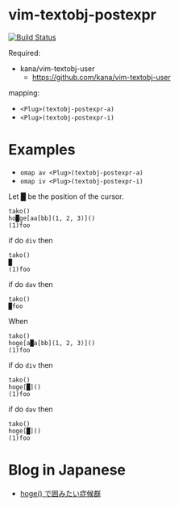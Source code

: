 vim-textobj-postexpr
====================

[![Build Status](https://travis-ci.org/syngan/vim-textobj-postexpr.svg?branch=master)](https://travis-ci.org/syngan/vim-textobj-postexpr)

Required:
- kana/vim-textobj-user
    - https://github.com/kana/vim-textobj-user

mapping:
- `<Plug>(textobj-postexpr-a)`
- `<Plug>(textobj-postexpr-i)`


# Examples

- `omap av <Plug>(textobj-postexpr-a)`
- `omap iv <Plug>(textobj-postexpr-i)`

Let █ be the position of the cursor.

```
tako()
ho█ge[aa[bb](1, 2, 3)]()
(1)foo
```

if do `div` then

```
tako()
█
(1)foo
```

if do `dav` then

```
tako()
█foo
```

When

```
tako()
hoge[a█a[bb](1, 2, 3)]()
(1)foo
```

if do `div` then

```
tako()
hoge[█]()
(1)foo
```

if do `dav` then

```
tako()
hoge[█]()
(1)foo
```


# Blog in Japanese

- [hoge() で囲みたい症候群](http://d.hatena.ne.jp/syngan/20140301/1393676442)
